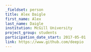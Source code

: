 ```yaml
---
_fieldset: person
title: Alex Daigle
first_name: Alex
last_name: Daigle
institution: McGill University
project_group: students
participation_date_start: 2017-05-01
link: https://www.github.com/deepio
---
```

